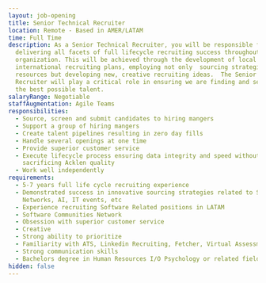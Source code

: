```yaml
---
layout: job-opening
title: Senior Technical Recruiter
location: Remote - Based in AMER/LATAM
time: Full Time
description: As a Senior Technical Recruiter, you will be responsible for
  delivering all facets of full lifecycle recruiting success throughout the
  organization. This will be achieved through the development of local and
  international recruiting plans, employing not only  sourcing strategies and
  resources but developing new, creative recruiting ideas.  The Senior Technical
  Recruiter will play a critical role in ensuring we are finding and selecting
  the best possible talent.
salaryRange: Negotiable
staffAugmentation: Agile Teams
responsibilities:
  - Source, screen and submit candidates to hiring mangers
  - Support a group of hiring mangers
  - Create talent pipelines resulting in zero day fills
  - Handle several openings at one time
  - Provide superior customer service
  - Execute lifecycle process ensuring data integrity and speed without
    sacrificing Acklen quality
  - Work well independently
requirements:
  - 5-7 years full life cycle recruiting experience
  - Demonstrated success in innovative sourcing strategies related to Social
    Networks, AI, IT events, etc
  - Experience recruiting Software Related positions in LATAM
  - Software Communities Network
  - Obsession with superior customer service
  - Creative
  - Strong ability to prioritize
  - Familiarity with ATS, Linkedin Recruiting, Fetcher, Virtual Assessments, etc
  - Strong communication skills
  - Bachelors degree in Human Resources I/O Psychology or related field preferred
hidden: false
---
```

